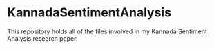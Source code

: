# KannadaSentimentAnalysis

This repository holds all of the files involved in my Kannada Sentiment Analysis research paper.
